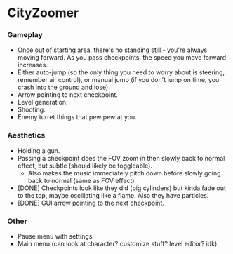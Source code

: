 # CityZoomer

### Gameplay
- Once out of starting area, there's no standing still - you're always moving forward. As you pass checkpoints, the speed you move forward increases.
- Either auto-jump (so the only thing you need to worry about is steering, remember air control), or manual jump (if you don't jump on time, you crash into the ground and lose).
- Arrow pointing to next checkpoint.
- Level generation.
- Shooting.
- Enemy turret things that pew pew at you.

### Aesthetics
- Holding a gun.
- Passing a checkpoint does the FOV zoom in then slowly back to normal effect, but subtle (should likely be toggleable).
  - Also makes the music immediately pitch down before slowly going back to normal (same as FOV effect)
- \[DONE] Checkpoints look like they did (big cylinders) but kinda fade out to the top, maybe oscillating like a flame. Also they have particles.
- \[DONE] GUI arrow pointing to the next checkpoint.

### Other
- Pause menu with settings.
- Main menu (can look at character? customize stuff? level editor? idk)

